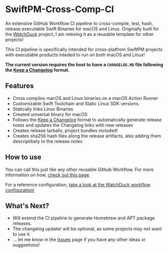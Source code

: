 # SwiftPM-Cross-Comp-CI
An extensive GitHub Workflow CI pipeline to cross-compile, test, hash, release executable Swift Binaries for macOS and Linux.
Originally built for the [WatchDuck](https://github.com/BertanT/WatchDuck) project, I am relesing it as a reusable template for other projects!

This CI pipeline is specifically intended for cross-platfrom SwiftPM projects with executable products inteded to run on both macOS and Linux!
 
**The current version requires the host to have a `CHANGELOG.MD` file following the [Keep a Changelog](https://keepachangelog.com) format.**

## Features
* Cross compiles macOS and Linux binaries on a macOS Action Runner
* Customizable Swift Toolchain and Static Linux SDK versions.
* Statically links Linux Binaries
* Created universal binary for macOS
* Follows the [Keep a Changelog](https://keepachangelog.com) format to automatically generate release notes and updates the Changelog links with new releases
* Creates release tarballs, project bundles included!
* Creates sha256 hash files along the release artifacts, also adding them descriptibely to the release notes

## How to use
You can call this just like any other reusable Github Workflow. For more information on how, [check out this page](https://docs.github.com/en/actions/learn-github-actions/reusing-workflows).

For a reference configuration, [take a look at the WatchDuck workflow configuration!](https://github.com/BertanT/WatchDuck/blob/main/.cross-comp-ci/.github/workflows/build-release.yml)

## What's Next?
* Will extend the CI pipeline to generate Homebrew and APT package releases.
* The changelog updater will be optional, as some projects may not want to use it.
* ... let me know in the [Issues](http://github.com/BertanT/SwiftPM-Cross-Comp-CI/Issues/) page if you have any other ideas or suggestions!